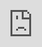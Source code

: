 ```yaml
---
layout: post
title: "김청하가 정규 1집 컴백을 앞두고 '케렌시아' A면을 슬쩍 예고하고 있다."
author: "undefined"
thumbnail: "https://www.allkpop.com/upload/2021/02/content/011949/thumb/1612226947_beansss.jpg"
tags: 
---
```




<div class="video_wrapper" style="padding-top: 56.25%;">
    <iframe id="player" class="main_video" src="https://www.youtube.com/embed/VnRzp26-pLA" width="100%" height="100%" frameborder="0" allowfullscreen="" style="display: block !important; position: absolute; top: 0px; left: 0px; width: 100%; height: 100%;"></iframe>
</div>


김청하가 다가오는 그녀의 첫 번째 스튜디오 앨범인 `Quencia`를 위한 일련의 매력적인 새로운 오디오 조각 티저들의 첫 번째 시리즈를 공개했다.

솔로 아티스트는 올 2월 15일 오후 6시, 무려 21곡의 곡들이 담긴 서로 다른 양면이 담긴 1집 정규앨범과 함께 돌아올 예정이다. 최근 공개된 위 오디오 스니펫 티저에서는 인트로 `Side A {NOBLE}, `자전거`, `마스케레이드`, `Flying on Faith`, `Luce Sicut Stellae` 등 `Quencia`의 1~5번 트랙을 슬쩍 미리 볼 수 있다. 5곡 중 김청하가 직접 `자전거` 작사에 참여했다.

김청하의 `케렌시아`에 수록된 나머지 16곡의 오디오 티저가 곧 더 나올 것이다.